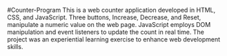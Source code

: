 #Counter-Program
This is a web counter application developed in HTML, CSS, and JavaScript. Three buttons, Increase, Decrease, and Reset, manipulate a numeric value on the web page. JavaScript employs DOM manipulation and event listeners to update the count in real time. The project was an experiential learning exercise to enhance web development skills.
